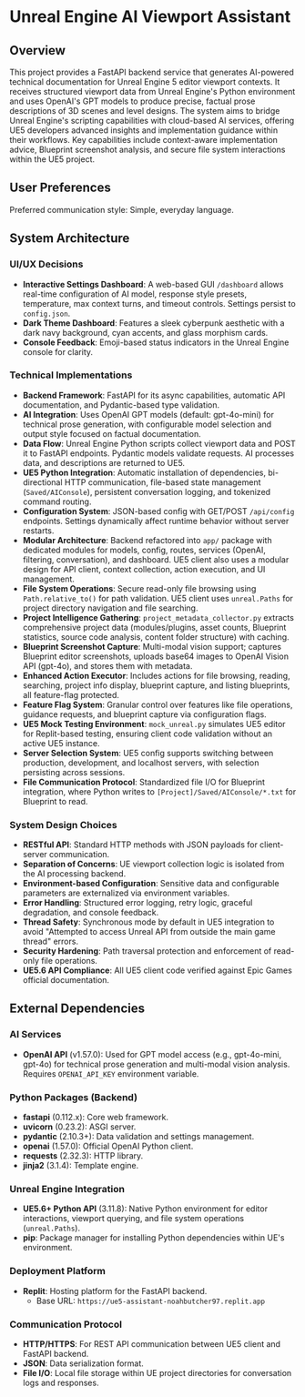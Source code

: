 # Unreal Engine AI Viewport Assistant

## Overview
This project provides a FastAPI backend service that generates AI-powered technical documentation for Unreal Engine 5 editor viewport contexts. It receives structured viewport data from Unreal Engine's Python environment and uses OpenAI's GPT models to produce precise, factual prose descriptions of 3D scenes and level designs. The system aims to bridge Unreal Engine's scripting capabilities with cloud-based AI services, offering UE5 developers advanced insights and implementation guidance within their workflows. Key capabilities include context-aware implementation advice, Blueprint screenshot analysis, and secure file system interactions within the UE5 project.

## User Preferences
Preferred communication style: Simple, everyday language.

## System Architecture

### UI/UX Decisions
- **Interactive Settings Dashboard**: A web-based GUI `/dashboard` allows real-time configuration of AI model, response style presets, temperature, max context turns, and timeout controls. Settings persist to `config.json`.
- **Dark Theme Dashboard**: Features a sleek cyberpunk aesthetic with a dark navy background, cyan accents, and glass morphism cards.
- **Console Feedback**: Emoji-based status indicators in the Unreal Engine console for clarity.

### Technical Implementations
- **Backend Framework**: FastAPI for its async capabilities, automatic API documentation, and Pydantic-based type validation.
- **AI Integration**: Uses OpenAI GPT models (default: gpt-4o-mini) for technical prose generation, with configurable model selection and output style focused on factual documentation.
- **Data Flow**: Unreal Engine Python scripts collect viewport data and POST it to FastAPI endpoints. Pydantic models validate requests. AI processes data, and descriptions are returned to UE5.
- **UE5 Python Integration**: Automatic installation of dependencies, bi-directional HTTP communication, file-based state management (`Saved/AIConsole`), persistent conversation logging, and tokenized command routing.
- **Configuration System**: JSON-based config with GET/POST `/api/config` endpoints. Settings dynamically affect runtime behavior without server restarts.
- **Modular Architecture**: Backend refactored into `app/` package with dedicated modules for models, config, routes, services (OpenAI, filtering, conversation), and dashboard. UE5 client also uses a modular design for API client, context collection, action execution, and UI management.
- **File System Operations**: Secure read-only file browsing using `Path.relative_to()` for path validation. UE5 client uses `unreal.Paths` for project directory navigation and file searching.
- **Project Intelligence Gathering**: `project_metadata_collector.py` extracts comprehensive project data (modules/plugins, asset counts, Blueprint statistics, source code analysis, content folder structure) with caching.
- **Blueprint Screenshot Capture**: Multi-modal vision support; captures Blueprint editor screenshots, uploads base64 images to OpenAI Vision API (gpt-4o), and stores them with metadata.
- **Enhanced Action Executor**: Includes actions for file browsing, reading, searching, project info display, blueprint capture, and listing blueprints, all feature-flag protected.
- **Feature Flag System**: Granular control over features like file operations, guidance requests, and blueprint capture via configuration flags.
- **UE5 Mock Testing Environment**: `mock_unreal.py` simulates UE5 editor for Replit-based testing, ensuring client code validation without an active UE5 instance.
- **Server Selection System**: UE5 config supports switching between production, development, and localhost servers, with selection persisting across sessions.
- **File Communication Protocol**: Standardized file I/O for Blueprint integration, where Python writes to `[Project]/Saved/AIConsole/*.txt` for Blueprint to read.

### System Design Choices
- **RESTful API**: Standard HTTP methods with JSON payloads for client-server communication.
- **Separation of Concerns**: UE viewport collection logic is isolated from the AI processing backend.
- **Environment-based Configuration**: Sensitive data and configurable parameters are externalized via environment variables.
- **Error Handling**: Structured error logging, retry logic, graceful degradation, and console feedback.
- **Thread Safety**: Synchronous mode by default in UE5 integration to avoid "Attempted to access Unreal API from outside the main game thread" errors.
- **Security Hardening**: Path traversal protection and enforcement of read-only file operations.
- **UE5.6 API Compliance**: All UE5 client code verified against Epic Games official documentation.

## External Dependencies

### AI Services
- **OpenAI API** (v1.57.0): Used for GPT model access (e.g., gpt-4o-mini, gpt-4o) for technical prose generation and multi-modal vision analysis. Requires `OPENAI_API_KEY` environment variable.

### Python Packages (Backend)
- **fastapi** (0.112.x): Core web framework.
- **uvicorn** (0.23.2): ASGI server.
- **pydantic** (2.10.3+): Data validation and settings management.
- **openai** (1.57.0): Official OpenAI Python client.
- **requests** (2.32.3): HTTP library.
- **jinja2** (3.1.4): Template engine.

### Unreal Engine Integration
- **UE5.6+ Python API** (3.11.8): Native Python environment for editor interactions, viewport querying, and file system operations (`unreal.Paths`).
- **pip**: Package manager for installing Python dependencies within UE's environment.

### Deployment Platform
- **Replit**: Hosting platform for the FastAPI backend.
  - Base URL: `https://ue5-assistant-noahbutcher97.replit.app`

### Communication Protocol
- **HTTP/HTTPS**: For REST API communication between UE5 client and FastAPI backend.
- **JSON**: Data serialization format.
- **File I/O**: Local file storage within UE project directories for conversation logs and responses.